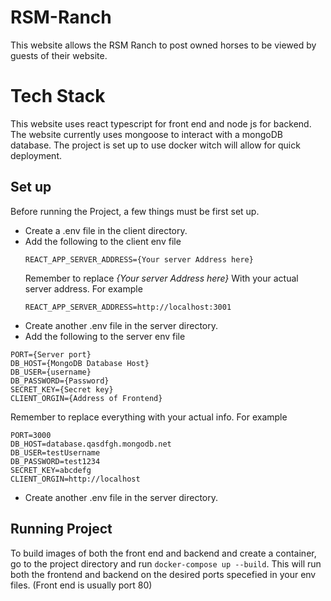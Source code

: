 # RSM-Ranch
This website allows the RSM Ranch to post owned horses to be viewed by guests of their website.

# Tech Stack
This website uses react typescript for front end and node js for backend. The website currently uses mongoose to interact with a mongoDB database.
The project is set up to use docker witch will allow for quick deployment. 

## Set up
Before running the Project, a few things must be first set up. 
- Create a .env file in the client directory.
- Add the following to the client env file
  ```
  REACT_APP_SERVER_ADDRESS={Your server Address here}
  ```
  Remember to replace *{Your server Address here}* With your actual server address. For example
  ```
  REACT_APP_SERVER_ADDRESS=http://localhost:3001
  ```
- Create another .env file in the server directory.
- Add the following to the server env file
```
PORT={Server port}
DB_HOST={MongoDB Database Host}
DB_USER={username}
DB_PASSWORD={Password}
SECRET_KEY={Secret key}
CLIENT_ORGIN={Address of Frontend}
```
Remember to replace everything with your actual info. For example
```
PORT=3000
DB_HOST=database.qasdfgh.mongodb.net
DB_USER=testUsername
DB_PASSWORD=test1234
SECRET_KEY=abcdefg
CLIENT_ORGIN=http://localhost
```
- Create another .env file in the server directory.

## Running Project
To build images of both the front end and backend and create a container, go to the project directory and run `docker-compose up --build`.
This will run both the frontend and backend on the desired ports specefied in your env files. (Front end is usually port 80)
